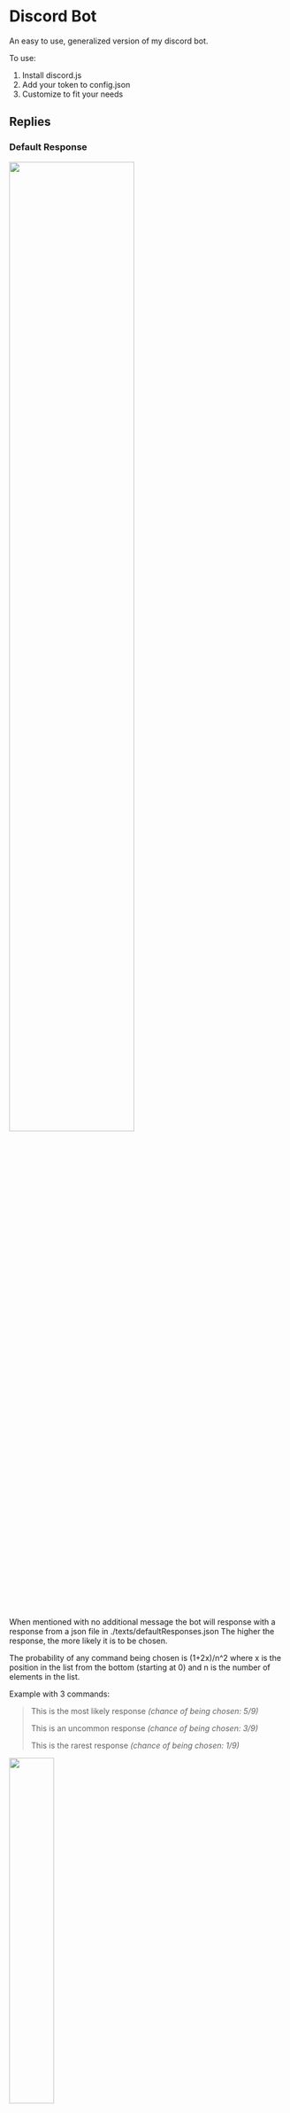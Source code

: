 # Discord Bot

An easy to use, generalized version of my discord bot.

To use: 
1. Install discord.js
2. Add your token to config.json
3. Customize to fit your needs

## Replies

### Default Response

<img src="https://user-images.githubusercontent.com/47360894/120554732-55274300-c3b7-11eb-8200-3e627a4e738c.png" width="67%">

When mentioned with no additional message the bot will response with a response from a json file in ./texts/defaultResponses.json
The higher the response, the more likely it is to be chosen.

The probability of any command being chosen is (1+2x)/n^2 where x is the position in the list from the bottom (starting at 0) and n is the number of elements in the list.

Example with 3 commands:

>This is the most likely response   *(chance of being chosen: 5/9)*
>
>This is an uncommon response       *(chance of being chosen: 3/9)*
>
>This is the rarest response        *(chance of being chosen: 1/9)*

<img src="https://user-images.githubusercontent.com/47360894/120380138-048fe700-c2de-11eb-9561-bb126a5388ed.png" width="40%">

## Work In Progress 

### Image Response Commands
All images in ./images are automatically converted to commands. If the image ends in a number, then the bot will randomly select from all images which have the same name but different number.

### Tweet
A command which will be able to construct and post tweets.

--------------------------------------

